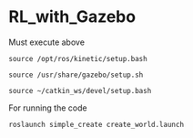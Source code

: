 # RL_with_Gazebo

Must execute above

`source /opt/ros/kinetic/setup.bash`

`source /usr/share/gazebo/setup.sh`

`source ~/catkin_ws/devel/setup.bash`


For running the code

`roslaunch simple_create create_world.launch`


